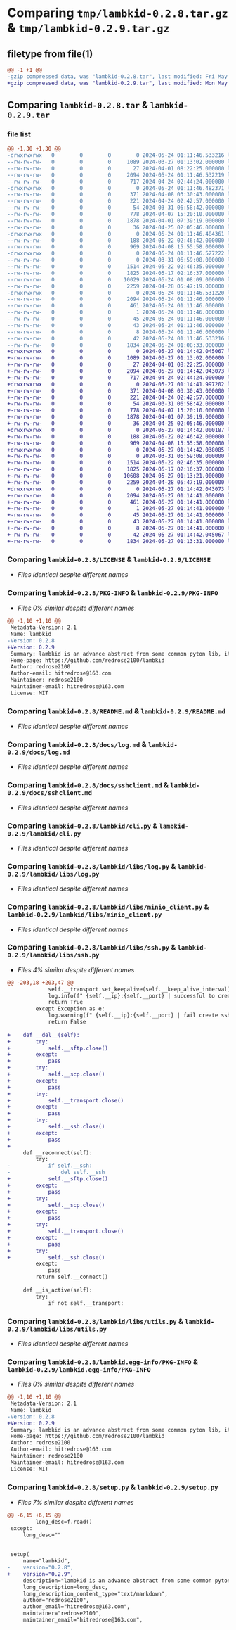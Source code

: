 # Comparing `tmp/lambkid-0.2.8.tar.gz` & `tmp/lambkid-0.2.9.tar.gz`

## filetype from file(1)

```diff
@@ -1 +1 @@
-gzip compressed data, was "lambkid-0.2.8.tar", last modified: Fri May 24 01:11:46 2024, max compression
+gzip compressed data, was "lambkid-0.2.9.tar", last modified: Mon May 27 01:14:42 2024, max compression
```

## Comparing `lambkid-0.2.8.tar` & `lambkid-0.2.9.tar`

### file list

```diff
@@ -1,30 +1,30 @@
-drwxrwxrwx   0        0        0        0 2024-05-24 01:11:46.533216 lambkid-0.2.8/
--rw-rw-rw-   0        0        0     1089 2024-03-27 01:13:02.000000 lambkid-0.2.8/LICENSE
--rw-rw-rw-   0        0        0       27 2024-04-01 08:22:25.000000 lambkid-0.2.8/MANIFEST.in
--rw-rw-rw-   0        0        0     2094 2024-05-24 01:11:46.532219 lambkid-0.2.8/PKG-INFO
--rw-rw-rw-   0        0        0      717 2024-04-24 02:44:24.000000 lambkid-0.2.8/README.md
-drwxrwxrwx   0        0        0        0 2024-05-24 01:11:46.482371 lambkid-0.2.8/docs/
--rw-rw-rw-   0        0        0      371 2024-04-08 03:30:43.000000 lambkid-0.2.8/docs/cli.md
--rw-rw-rw-   0        0        0      221 2024-04-24 02:42:57.000000 lambkid-0.2.8/docs/csv.md
--rw-rw-rw-   0        0        0       54 2024-03-31 06:58:42.000000 lambkid-0.2.8/docs/install.md
--rw-rw-rw-   0        0        0      778 2024-04-07 15:20:10.000000 lambkid-0.2.8/docs/log.md
--rw-rw-rw-   0        0        0     1878 2024-04-01 07:39:19.000000 lambkid-0.2.8/docs/sshclient.md
--rw-rw-rw-   0        0        0       36 2024-04-25 02:05:46.000000 lambkid-0.2.8/docs/utils.md
-drwxrwxrwx   0        0        0        0 2024-05-24 01:11:46.484361 lambkid-0.2.8/lambkid/
--rw-rw-rw-   0        0        0      188 2024-05-22 02:46:42.000000 lambkid-0.2.8/lambkid/__init__.py
--rw-rw-rw-   0        0        0      969 2024-04-08 15:55:58.000000 lambkid-0.2.8/lambkid/cli.py
-drwxrwxrwx   0        0        0        0 2024-05-24 01:11:46.527222 lambkid-0.2.8/lambkid/libs/
--rw-rw-rw-   0        0        0        0 2024-03-31 06:59:08.000000 lambkid-0.2.8/lambkid/libs/__init__.py
--rw-rw-rw-   0        0        0     1514 2024-05-22 02:46:35.000000 lambkid-0.2.8/lambkid/libs/log.py
--rw-rw-rw-   0        0        0     1825 2024-05-17 02:16:37.000000 lambkid-0.2.8/lambkid/libs/minio_client.py
--rw-rw-rw-   0        0        0    10029 2024-05-24 01:08:09.000000 lambkid-0.2.8/lambkid/libs/ssh.py
--rw-rw-rw-   0        0        0     2259 2024-04-28 05:47:19.000000 lambkid-0.2.8/lambkid/libs/utils.py
-drwxrwxrwx   0        0        0        0 2024-05-24 01:11:46.531220 lambkid-0.2.8/lambkid.egg-info/
--rw-rw-rw-   0        0        0     2094 2024-05-24 01:11:46.000000 lambkid-0.2.8/lambkid.egg-info/PKG-INFO
--rw-rw-rw-   0        0        0      461 2024-05-24 01:11:46.000000 lambkid-0.2.8/lambkid.egg-info/SOURCES.txt
--rw-rw-rw-   0        0        0        1 2024-05-24 01:11:46.000000 lambkid-0.2.8/lambkid.egg-info/dependency_links.txt
--rw-rw-rw-   0        0        0       45 2024-05-24 01:11:46.000000 lambkid-0.2.8/lambkid.egg-info/entry_points.txt
--rw-rw-rw-   0        0        0       43 2024-05-24 01:11:46.000000 lambkid-0.2.8/lambkid.egg-info/requires.txt
--rw-rw-rw-   0        0        0        8 2024-05-24 01:11:46.000000 lambkid-0.2.8/lambkid.egg-info/top_level.txt
--rw-rw-rw-   0        0        0       42 2024-05-24 01:11:46.533216 lambkid-0.2.8/setup.cfg
--rw-rw-rw-   0        0        0     1834 2024-05-24 01:08:33.000000 lambkid-0.2.8/setup.py
+drwxrwxrwx   0        0        0        0 2024-05-27 01:14:42.045067 lambkid-0.2.9/
+-rw-rw-rw-   0        0        0     1089 2024-03-27 01:13:02.000000 lambkid-0.2.9/LICENSE
+-rw-rw-rw-   0        0        0       27 2024-04-01 08:22:25.000000 lambkid-0.2.9/MANIFEST.in
+-rw-rw-rw-   0        0        0     2094 2024-05-27 01:14:42.043073 lambkid-0.2.9/PKG-INFO
+-rw-rw-rw-   0        0        0      717 2024-04-24 02:44:24.000000 lambkid-0.2.9/README.md
+drwxrwxrwx   0        0        0        0 2024-05-27 01:14:41.997202 lambkid-0.2.9/docs/
+-rw-rw-rw-   0        0        0      371 2024-04-08 03:30:43.000000 lambkid-0.2.9/docs/cli.md
+-rw-rw-rw-   0        0        0      221 2024-04-24 02:42:57.000000 lambkid-0.2.9/docs/csv.md
+-rw-rw-rw-   0        0        0       54 2024-03-31 06:58:42.000000 lambkid-0.2.9/docs/install.md
+-rw-rw-rw-   0        0        0      778 2024-04-07 15:20:10.000000 lambkid-0.2.9/docs/log.md
+-rw-rw-rw-   0        0        0     1878 2024-04-01 07:39:19.000000 lambkid-0.2.9/docs/sshclient.md
+-rw-rw-rw-   0        0        0       36 2024-04-25 02:05:46.000000 lambkid-0.2.9/docs/utils.md
+drwxrwxrwx   0        0        0        0 2024-05-27 01:14:42.000187 lambkid-0.2.9/lambkid/
+-rw-rw-rw-   0        0        0      188 2024-05-22 02:46:42.000000 lambkid-0.2.9/lambkid/__init__.py
+-rw-rw-rw-   0        0        0      969 2024-04-08 15:55:58.000000 lambkid-0.2.9/lambkid/cli.py
+drwxrwxrwx   0        0        0        0 2024-05-27 01:14:42.038085 lambkid-0.2.9/lambkid/libs/
+-rw-rw-rw-   0        0        0        0 2024-03-31 06:59:08.000000 lambkid-0.2.9/lambkid/libs/__init__.py
+-rw-rw-rw-   0        0        0     1514 2024-05-22 02:46:35.000000 lambkid-0.2.9/lambkid/libs/log.py
+-rw-rw-rw-   0        0        0     1825 2024-05-17 02:16:37.000000 lambkid-0.2.9/lambkid/libs/minio_client.py
+-rw-rw-rw-   0        0        0    10608 2024-05-27 01:13:21.000000 lambkid-0.2.9/lambkid/libs/ssh.py
+-rw-rw-rw-   0        0        0     2259 2024-04-28 05:47:19.000000 lambkid-0.2.9/lambkid/libs/utils.py
+drwxrwxrwx   0        0        0        0 2024-05-27 01:14:42.043073 lambkid-0.2.9/lambkid.egg-info/
+-rw-rw-rw-   0        0        0     2094 2024-05-27 01:14:41.000000 lambkid-0.2.9/lambkid.egg-info/PKG-INFO
+-rw-rw-rw-   0        0        0      461 2024-05-27 01:14:41.000000 lambkid-0.2.9/lambkid.egg-info/SOURCES.txt
+-rw-rw-rw-   0        0        0        1 2024-05-27 01:14:41.000000 lambkid-0.2.9/lambkid.egg-info/dependency_links.txt
+-rw-rw-rw-   0        0        0       45 2024-05-27 01:14:41.000000 lambkid-0.2.9/lambkid.egg-info/entry_points.txt
+-rw-rw-rw-   0        0        0       43 2024-05-27 01:14:41.000000 lambkid-0.2.9/lambkid.egg-info/requires.txt
+-rw-rw-rw-   0        0        0        8 2024-05-27 01:14:41.000000 lambkid-0.2.9/lambkid.egg-info/top_level.txt
+-rw-rw-rw-   0        0        0       42 2024-05-27 01:14:42.045067 lambkid-0.2.9/setup.cfg
+-rw-rw-rw-   0        0        0     1834 2024-05-27 01:13:31.000000 lambkid-0.2.9/setup.py
```

### Comparing `lambkid-0.2.8/LICENSE` & `lambkid-0.2.9/LICENSE`

 * *Files identical despite different names*

### Comparing `lambkid-0.2.8/PKG-INFO` & `lambkid-0.2.9/PKG-INFO`

 * *Files 0% similar despite different names*

```diff
@@ -1,10 +1,10 @@
 Metadata-Version: 2.1
 Name: lambkid
-Version: 0.2.8
+Version: 0.2.9
 Summary: lambkid is an advance abstract from some common pyton lib, it aim to make you write python more easily and more fewer code.
 Home-page: https://github.com/redrose2100/lambkid
 Author: redrose2100
 Author-email: hitredrose@163.com
 Maintainer: redrose2100
 Maintainer-email: hitredrose@163.com
 License: MIT
```

### Comparing `lambkid-0.2.8/README.md` & `lambkid-0.2.9/README.md`

 * *Files identical despite different names*

### Comparing `lambkid-0.2.8/docs/log.md` & `lambkid-0.2.9/docs/log.md`

 * *Files identical despite different names*

### Comparing `lambkid-0.2.8/docs/sshclient.md` & `lambkid-0.2.9/docs/sshclient.md`

 * *Files identical despite different names*

### Comparing `lambkid-0.2.8/lambkid/cli.py` & `lambkid-0.2.9/lambkid/cli.py`

 * *Files identical despite different names*

### Comparing `lambkid-0.2.8/lambkid/libs/log.py` & `lambkid-0.2.9/lambkid/libs/log.py`

 * *Files identical despite different names*

### Comparing `lambkid-0.2.8/lambkid/libs/minio_client.py` & `lambkid-0.2.9/lambkid/libs/minio_client.py`

 * *Files identical despite different names*

### Comparing `lambkid-0.2.8/lambkid/libs/ssh.py` & `lambkid-0.2.9/lambkid/libs/ssh.py`

 * *Files 4% similar despite different names*

```diff
@@ -203,18 +203,47 @@
             self.__transport.set_keepalive(self.__keep_alive_interval)
             log.info(f" {self.__ip}:{self.__port} | successful to create ssh connect: OK.")
             return True
         except Exception as e:
             log.warning(f" {self.__ip}:{self.__port} | fail create ssh connect: Error.err msg is {str(e)}")
             return False
 
+    def __del__(self):
+        try:
+            self.__sftp.close()
+        except:
+            pass
+        try:
+            self.__scp.close()
+        except:
+            pass
+        try:
+            self.__transport.close()
+        except:
+            pass
+        try:
+            self.__ssh.close()
+        except:
+            pass
+
     def __reconnect(self):
         try:
-            if self.__ssh:
-                del self.__ssh
+            self.__sftp.close()
+        except:
+            pass
+        try:
+            self.__scp.close()
+        except:
+            pass
+        try:
+            self.__transport.close()
+        except:
+            pass
+        try:
+            self.__ssh.close()
         except:
             pass
         return self.__connect()
 
     def __is_active(self):
         try:
             if not self.__transport:
```

### Comparing `lambkid-0.2.8/lambkid/libs/utils.py` & `lambkid-0.2.9/lambkid/libs/utils.py`

 * *Files identical despite different names*

### Comparing `lambkid-0.2.8/lambkid.egg-info/PKG-INFO` & `lambkid-0.2.9/lambkid.egg-info/PKG-INFO`

 * *Files 0% similar despite different names*

```diff
@@ -1,10 +1,10 @@
 Metadata-Version: 2.1
 Name: lambkid
-Version: 0.2.8
+Version: 0.2.9
 Summary: lambkid is an advance abstract from some common pyton lib, it aim to make you write python more easily and more fewer code.
 Home-page: https://github.com/redrose2100/lambkid
 Author: redrose2100
 Author-email: hitredrose@163.com
 Maintainer: redrose2100
 Maintainer-email: hitredrose@163.com
 License: MIT
```

### Comparing `lambkid-0.2.8/setup.py` & `lambkid-0.2.9/setup.py`

 * *Files 7% similar despite different names*

```diff
@@ -6,15 +6,15 @@
         long_desc=f.read()
 except:
     long_desc=""
 
 
 setup(
     name="lambkid",
-    version="0.2.8",
+    version="0.2.9",
     description="lambkid is an advance abstract from some common pyton lib, it aim to make you write python more easily and more fewer code.",
     long_description=long_desc,
     long_description_content_type="text/markdown",
     author="redrose2100",
     author_email="hitredrose@163.com",
     maintainer="redrose2100",
     maintainer_email="hitredrose@163.com",
```

